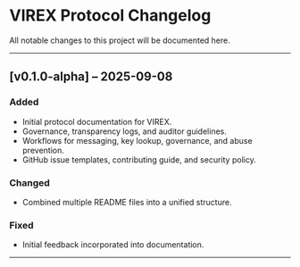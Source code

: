 
# VIREX Protocol Changelog

All notable changes to this project will be documented here.

---

## [v0.1.0-alpha] – 2025-09-08
### Added
- Initial protocol documentation for VIREX.
- Governance, transparency logs, and auditor guidelines.
- Workflows for messaging, key lookup, governance, and abuse prevention.
- GitHub issue templates, contributing guide, and security policy.

### Changed
- Combined multiple README files into a unified structure.

### Fixed
- Initial feedback incorporated into documentation.

---

